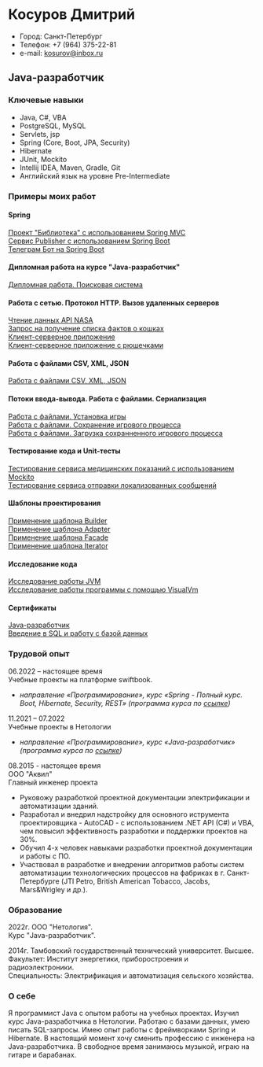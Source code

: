 # Косуров Дмитрий

- Город: Санкт-Петербург
- Телефон: +7 (964) 375-22-81
- e-mail: kosurov@inbox.ru

## Java-разработчик

### Ключевые навыки
* Java, C#, VBA
* PostgreSQL, MySQL
* Servlets, jsp
* Spring (Core, Boot, JPA, Security)
* Hibernate
* JUnit, Mockito
* Intellij IDEA, Maven, Gradle, Git
* Английский язык на уровне Pre-Intermediate

### Примеры моих работ
#### Spring
[Проект "Библиотека" с использованием Spring MVC](https://github.com/kosurov/spring-mvc-project1.git)  
[Сервис Publisher с использованием Spring Boot](https://github.com/kosurov/publisher.git)  
[Телеграм Бот на Spring Boot](https://github.com/kosurov/nasabot-public.git)
#### Дипломная работа на курсе "Java-разработчик"
[Дипломная работа. Поисковая система](https://github.com/kosurov/netology-diploma.git)  
#### Работа с сетью. Протокол HTTP. Вызов удаленных серверов
[Чтение данных API NASA](https://github.com/kosurov/nasa-api.git)  
[Запрос на получение списка фактов о кошках](https://github.com/kosurov/cats-info.git)  
[Клиент-серверное приложение](https://github.com/kosurov/client-server.git)  
[Клиент-серверное приложение с рюшечками](https://github.com/kosurov/client-server.git)  
#### Работа с файлами CSV, XML, JSON
[Работа с файлами CSV, XML, JSON](https://github.com/kosurov/csv-json.git)
#### Потоки ввода-вывода. Работа с файлами. Сериализация
[Работа с файлами. Установка игры](https://github.com/kosurov/core-3.1.git)  
[Работа с файлами. Сохранение игрового процесса](https://github.com/kosurov/core-3.2.git)  
[Работа с файлами. Загрузка сохранненного игрового процесса](https://github.com/kosurov/core-3.3.git)  
#### Тестирование кода и Unit-тесты
[Тестирование сервиса медицинских показаний с использованием Mockito](https://github.com/kosurov/healthcare-service.git)  
[Тестирование сервиса отправки локализованных сообщений](https://github.com/kosurov/geo-service.git)  
#### Шаблоны проектирования
[Применение шаблона Builder](https://github.com/kosurov/person-builder.git)  
[Применение шаблона Adapter](https://github.com/kosurov/calculator-with-adapter.git)  
[Применение шаблона Facade](https://github.com/kosurov/facade.git)  
[Применение шаблона Iterator](https://github.com/kosurov/iterator.git)
#### Исследование кода
[Исследование работы JVM](https://github.com/kosurov/jvm-logic.git)  
[Исследование работы программы с помощью VisualVm](https://github.com/kosurov/jvm-visualvm.git)  
#### Сертификаты
[Java-разработчик](https://github.com/kosurov/neto-certificate/blob/main/netilogy-certificate.pdf)  
[Введение в SQL и работу с базой данных](https://github.com/kosurov/neto-certificate/blob/main/certificate-sql.pdf)

### Трудовой опыт

06.2022 – настоящее время  
Учебные проекты на платформе swiftbook.
* *направление «Программирование», курс «Spring - Полный курс. Boot, Hibernate, Security, REST» (программа курса по [ссылке](https://alfa.swiftbook.ru/courses/438/show_promo))*

11.2021 – 07.2022  
Учебные проекты в Нетологии
* *направление «Программирование», курс «Java-разработчик» (программа курса по [ссылке](https://netology.ru/programs/java-developer-pdc))*

08.2015 - настоящее время  
ООО "Аквил"  
Главный инженер проекта  

* Руковожу разработкой проектной документации электрификации и автоматизации зданий.
* Разработал и внедрил надстройку для основного иструмента проектировщика - AutoCAD - с использованием .NET API (C#) и VBA, чем повысил эффективность разработки и поддержки проектов на 30%.
* Обучил 4-х человек навыками разработки проектной документации и работы с ПО.
* Участвовал в разработке и внедрении алгоритмов работы систем автоматизации технологических процессов на фабриках в г. Санкт-Петербурге (JTI Petro, British American Tobacco, Jacobs, Mars&Wrigley и др.).

### Образование
2022г. ООО "Нетология".  
Курс "Java-разработчик".  

2014г. Тамбовский государственный технический университет. Высшее.  
Факультет: Институт энергетики, приборостроения и радиоэлектроники.  
Специальность: Электрификация и автоматизация сельского хозяйства.  

### О себе
Я программист Java с опытом работы на учебных проектах. Изучил курс Java-разработчика в Нетологии. Работаю с базами данных, умею писать SQL-запросы. Имею опыт работы с фреймворками Spring и Hibernate. В настоящий момент хочу сменить профессию с инженера на Java-разработчика. В свободное время занимаюсь музыкой, играю на гитаре и барабанах.

<!--
**kosurov/kosurov** is a ✨ _special_ ✨ repository because its `README.md` (this file) appears on your GitHub profile.

Here are some ideas to get you started:

- 🔭 I’m currently working on ...
- 🌱 I’m currently learning ...
- 👯 I’m looking to collaborate on ...
- 🤔 I’m looking for help with ...
- 💬 Ask me about ...
- 📫 How to reach me: ...
- 😄 Pronouns: ...
- ⚡ Fun fact: ...
-->

